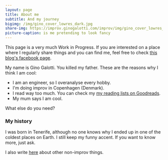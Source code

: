 ```yaml
---
layout: page
title: About me
subtitle: And my journey
bigimg: /img/gino_cover_lowres_dark.jpg
share-img: https://improv.ginogalotti.com/improv/img/gino_cover_lowres_dark.jpg
picture-caption: is me pretending to look fancy
---
```


This page is a very much Work in Progress. If you are interested on a place where I regularly share things and you can find me, feel free to check [this blog's facebook page](https://www.facebook.com/improveinimprov/).

My name is Gino Galotti. You killed my father. These are the reasons why I think I am cool:

- I am an engineer, so I overanalyse every hobby.
- I'm doing improv in Copenhagen (Denmark).
- I read way too much. You can check my [my reading lists on Goodreads](https://www.goodreads.com/user/show/42769624-gino-galotti).
- My mum says I am cool.

What else do you need?

### My history

I was born in Tenerife, although no one knows why I ended up in one of the coldest places on Earth. I still keep my funny accent. If you want to know more, just ask.

I also write [here](https://callmegino.wordpress.com/) about other non-improv things.
